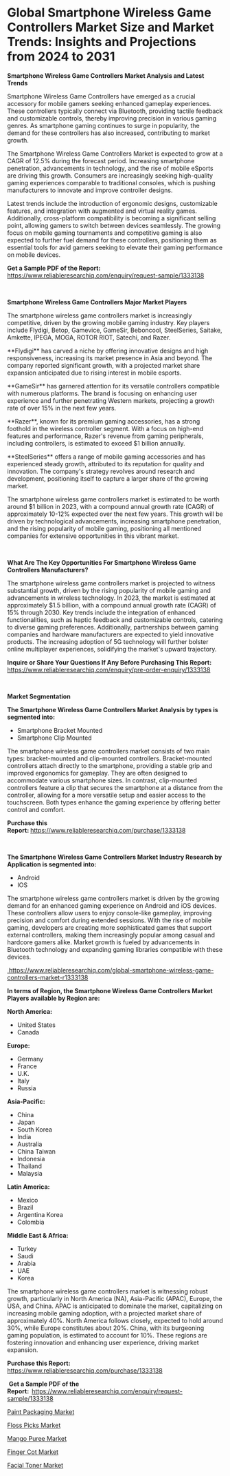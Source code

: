 <p><h1>Global Smartphone Wireless Game Controllers Market Size and Market Trends: Insights and Projections from 2024 to 2031</h1></p><p><strong>Smartphone Wireless Game Controllers Market Analysis and Latest Trends</strong></p>
<p><p>Smartphone Wireless Game Controllers have emerged as a crucial accessory for mobile gamers seeking enhanced gameplay experiences. These controllers typically connect via Bluetooth, providing tactile feedback and customizable controls, thereby improving precision in various gaming genres. As smartphone gaming continues to surge in popularity, the demand for these controllers has also increased, contributing to market growth.</p><p>The Smartphone Wireless Game Controllers Market is expected to grow at a CAGR of 12.5% during the forecast period. Increasing smartphone penetration, advancements in technology, and the rise of mobile eSports are driving this growth. Consumers are increasingly seeking high-quality gaming experiences comparable to traditional consoles, which is pushing manufacturers to innovate and improve controller designs.</p><p>Latest trends include the introduction of ergonomic designs, customizable features, and integration with augmented and virtual reality games. Additionally, cross-platform compatibility is becoming a significant selling point, allowing gamers to switch between devices seamlessly. The growing focus on mobile gaming tournaments and competitive gaming is also expected to further fuel demand for these controllers, positioning them as essential tools for avid gamers seeking to elevate their gaming performance on mobile devices.</p></p>
<p><strong>Get a Sample PDF of the Report:&nbsp;</strong> <a href="https://www.reliableresearchiq.com/enquiry/request-sample/1333138?utm_campaign=1088&utm_medium=2&utm_source=Github&utm_content=ia&utm_term=18112024&utm_id=smartphone-wireless-game-controllers">https://www.reliableresearchiq.com/enquiry/request-sample/1333138</a></p>
<p>&nbsp;</p>
<p><strong>Smartphone Wireless Game Controllers Major Market Players</strong></p>
<p><p>The smartphone wireless game controllers market is increasingly competitive, driven by the growing mobile gaming industry. Key players include Flydigi, Betop, Gamevice, GameSir, Beboncool, SteelSeries, Saitake, Amkette, IPEGA, MOGA, ROTOR RIOT, Satechi, and Razer.</p><p>**Flydigi** has carved a niche by offering innovative designs and high responsiveness, increasing its market presence in Asia and beyond. The company reported significant growth, with a projected market share expansion anticipated due to rising interest in mobile esports.</p><p>**GameSir** has garnered attention for its versatile controllers compatible with numerous platforms. The brand is focusing on enhancing user experience and further penetrating Western markets, projecting a growth rate of over 15% in the next few years.</p><p>**Razer**, known for its premium gaming accessories, has a strong foothold in the wireless controller segment. With a focus on high-end features and performance, Razer's revenue from gaming peripherals, including controllers, is estimated to exceed $1 billion annually.</p><p>**SteelSeries** offers a range of mobile gaming accessories and has experienced steady growth, attributed to its reputation for quality and innovation. The company's strategy revolves around research and development, positioning itself to capture a larger share of the growing market.</p><p>The smartphone wireless game controllers market is estimated to be worth around $1 billion in 2023, with a compound annual growth rate (CAGR) of approximately 10-12% expected over the next few years. This growth will be driven by technological advancements, increasing smartphone penetration, and the rising popularity of mobile gaming, positioning all mentioned companies for extensive opportunities in this vibrant market.</p></p>
<p>&nbsp;</p>
<p><strong>What Are The Key Opportunities For Smartphone Wireless Game Controllers Manufacturers?</strong></p>
<p><p>The smartphone wireless game controllers market is projected to witness substantial growth, driven by the rising popularity of mobile gaming and advancements in wireless technology. In 2023, the market is estimated at approximately $1.5 billion, with a compound annual growth rate (CAGR) of 15% through 2030. Key trends include the integration of enhanced functionalities, such as haptic feedback and customizable controls, catering to diverse gaming preferences. Additionally, partnerships between gaming companies and hardware manufacturers are expected to yield innovative products. The increasing adoption of 5G technology will further bolster online multiplayer experiences, solidifying the market's upward trajectory.</p></p>
<p><strong>Inquire or Share Your Questions If Any Before Purchasing This Report:</strong> <a href="https://www.reliableresearchiq.com/enquiry/pre-order-enquiry/1333138?utm_campaign=1088&utm_medium=2&utm_source=Github&utm_content=ia&utm_term=18112024&utm_id=smartphone-wireless-game-controllers">https://www.reliableresearchiq.com/enquiry/pre-order-enquiry/1333138</a></p>
<p>&nbsp;</p>
<p><strong>Market Segmentation</strong></p>
<p><strong>The Smartphone Wireless Game Controllers Market Analysis by types is segmented into:</strong></p>
<p><ul><li>Smartphone Bracket Mounted</li><li>Smartphone Clip Mounted</li></ul></p>
<p><p>The smartphone wireless game controllers market consists of two main types: bracket-mounted and clip-mounted controllers. Bracket-mounted controllers attach directly to the smartphone, providing a stable grip and improved ergonomics for gameplay. They are often designed to accommodate various smartphone sizes. In contrast, clip-mounted controllers feature a clip that secures the smartphone at a distance from the controller, allowing for a more versatile setup and easier access to the touchscreen. Both types enhance the gaming experience by offering better control and comfort.</p></p>
<p><strong>Purchase this Report:&nbsp;</strong><a href="https://www.reliableresearchiq.com/purchase/1333138?utm_campaign=1088&utm_medium=2&utm_source=Github&utm_content=ia&utm_term=18112024&utm_id=smartphone-wireless-game-controllers">https://www.reliableresearchiq.com/purchase/1333138</a></p>
<p>&nbsp;</p>
<p><strong>The Smartphone Wireless Game Controllers Market Industry Research by Application is segmented into:</strong></p>
<p><ul><li>Android</li><li>IOS</li></ul></p>
<p><p>The smartphone wireless game controllers market is driven by the growing demand for an enhanced gaming experience on Android and iOS devices. These controllers allow users to enjoy console-like gameplay, improving precision and comfort during extended sessions. With the rise of mobile gaming, developers are creating more sophisticated games that support external controllers, making them increasingly popular among casual and hardcore gamers alike. Market growth is fueled by advancements in Bluetooth technology and expanding gaming libraries compatible with these devices.</p></p>
<p><a href="https://www.reliableresearchiq.com/global-smartphone-wireless-game-controllers-market-r1333138?utm_campaign=1088&utm_medium=2&utm_source=Github&utm_content=ia&utm_term=18112024&utm_id=smartphone-wireless-game-controllers">&nbsp;https://www.reliableresearchiq.com/global-smartphone-wireless-game-controllers-market-r1333138</a></p>
<p><strong>In terms of Region, the Smartphone Wireless Game Controllers Market Players available by Region are:</strong></p>
<p>
    <p> <strong> North America: </strong>
        <ul>
            <li>United States</li>
            <li>Canada</li>
        </ul>
        </p> 
    <p> <strong> Europe: </strong>
        <ul>
            <li>Germany</li>
            <li>France</li>
            <li>U.K.</li>
            <li>Italy</li>
            <li>Russia</li>
        </ul>
        </p> 
    <p> <strong> Asia-Pacific: </strong>
        <ul>
            <li>China</li>
            <li>Japan</li>
            <li>South Korea</li>
            <li>India</li>
            <li>Australia</li>
            <li>China Taiwan</li>
            <li>Indonesia</li>
            <li>Thailand</li>
            <li>Malaysia</li>
        </ul>
        </p> 
    <p> <strong> Latin America: </strong>
        <ul>
            <li>Mexico</li>
            <li>Brazil</li>
            <li>Argentina Korea</li>
            <li>Colombia</li>
        </ul>
        </p> 
    <p> <strong> Middle East & Africa: </strong>
        <ul>
            <li>Turkey</li>
            <li>Saudi</li>
            <li>Arabia</li>
            <li>UAE</li>
            <li>Korea</li>
        </ul>
    </p>
    </p>
<p><p>The smartphone wireless game controllers market is witnessing robust growth, particularly in North America (NA), Asia-Pacific (APAC), Europe, the USA, and China. APAC is anticipated to dominate the market, capitalizing on increasing mobile gaming adoption, with a projected market share of approximately 40%. North America follows closely, expected to hold around 30%, while Europe constitutes about 20%. China, with its burgeoning gaming population, is estimated to account for 10%. These regions are fostering innovation and enhancing user experience, driving market expansion.</p></p>
<p><strong>Purchase this Report: </strong><a href="https://www.reliableresearchiq.com/purchase/1333138?utm_campaign=1088&utm_medium=2&utm_source=Github&utm_content=ia&utm_term=18112024&utm_id=smartphone-wireless-game-controllers">https://www.reliableresearchiq.com/purchase/1333138</a></p>
<p>&nbsp;<strong>Get a Sample PDF of the Report:&nbsp;&nbsp;</strong><a href="https://www.reliableresearchiq.com/enquiry/request-sample/1333138?utm_campaign=1088&utm_medium=2&utm_source=Github&utm_content=ia&utm_term=18112024&utm_id=smartphone-wireless-game-controllers">https://www.reliableresearchiq.com/enquiry/request-sample/1333138</a></p>
<p><strong></strong></p>
<p><p><a href="https://issuu.com/reportprime-2/docs/paint-packaging-market-size-2030.pp_a6e7787f0105f3?utm_campaign=1088&utm_medium=2&utm_source=Github&utm_content=ia&utm_term=18112024&utm_id=smartphone-wireless-game-controllers">Paint Packaging Market</a></p><p><a href="https://www.linkedin.com/pulse/unlocking-growth-potential-strategic-analysis-floss-picks-asc1e?utm_campaign=1088&utm_medium=2&utm_source=Github&utm_content=ia&utm_term=18112024&utm_id=smartphone-wireless-game-controllers">Floss Picks Market</a></p><p><a href="https://issuu.com/reportprime-2/docs/mango-puree-market-size-2030.pptx_ed5cafad335695?utm_campaign=1088&utm_medium=2&utm_source=Github&utm_content=ia&utm_term=18112024&utm_id=smartphone-wireless-game-controllers">Mango Puree Market</a></p><p><a href="https://www.linkedin.com/pulse/global-finger-cot-market-trends-insights-growth-opportunities-qoxte?utm_campaign=1088&utm_medium=2&utm_source=Github&utm_content=ia&utm_term=18112024&utm_id=smartphone-wireless-game-controllers">Finger Cot Market</a></p><p><a href="https://www.linkedin.com/pulse/facial-toner-market-revolution-size-share-emerging-trends-unnwe?utm_campaign=1088&utm_medium=2&utm_source=Github&utm_content=ia&utm_term=18112024&utm_id=smartphone-wireless-game-controllers">Facial Toner Market</a></p></p>